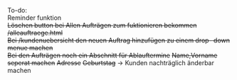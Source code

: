 To-do: \
Reminder funktion \
~~Löschen button bei Allen Aufträgen zum fuktionieren bekommen /alleauftraege.html~~ \
~~Bei /kundenuebersicht den neuen Auftrag hinzufügen zu einem drop- down menue machen~~ \
~~Bei den Aufträgen noch ein Abschnitt für Ablauftermine~~
~~Name,Vorname seperat machen~~
~~Adresse~~
~~Geburtstag~~
-> Kunden nachträglich änderbar machen
